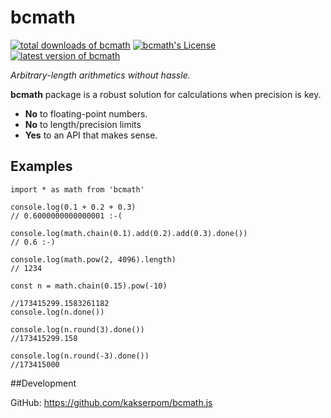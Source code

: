 bcmath
=======
[![total downloads of bcmath](https://img.shields.io/npm/dt/bcmath.svg)](https://www.npmjs.com/package/bcmath)
[![bcmath's License](https://img.shields.io/npm/l/bcmath.svg)](https://www.npmjs.com/package/bcmath)
[![latest version of bcmath](https://img.shields.io/npm/v/bcmath.svg)](https://www.npmjs.com/package/bcmath)

*Arbitrary-length arithmetics without hassle.*
<br />

**bcmath** package is a robust solution for calculations when precision is key.

- **No** to floating-point numbers.
- **No** to length/precision limits
- **Yes** to an API that makes sense. 

## Examples
```
import * as math from 'bcmath'

console.log(0.1 + 0.2 + 0.3)
// 0.6000000000000001 :-(

console.log(math.chain(0.1).add(0.2).add(0.3).done())
// 0.6 :-)

console.log(math.pow(2, 4096).length)
// 1234

const n = math.chain(0.15).pow(-10)

//173415299.1583261182
console.log(n.done())

console.log(n.round(3).done())
//173415299.158

console.log(n.round(-3).done())
//173415000
```

##Development

GitHub: https://github.com/kakserpom/bcmath.js
